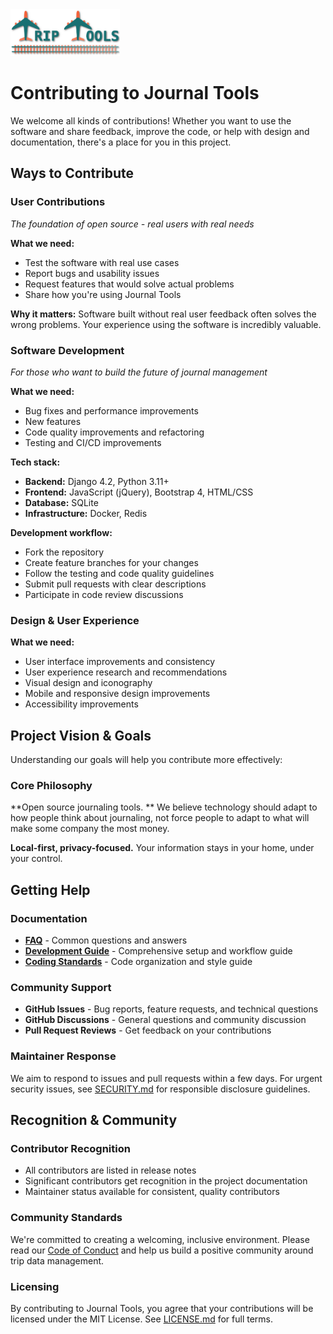 <img src="src/jt/static/img/jt-logo-467x200.png" alt="Journal Tools Logo" height="75">

# Contributing to Journal Tools

We welcome all kinds of contributions! Whether you want to use the software and share feedback, improve the code, or help with design and documentation, there's a place for you in this project.

## Ways to Contribute

### User Contributions
*The foundation of open source - real users with real needs*

**What we need:**
- Test the software with real use cases
- Report bugs and usability issues
- Request features that would solve actual problems
- Share how you're using Journal Tools

**Why it matters:** Software built without real user feedback often solves the wrong problems. Your experience using the software is incredibly valuable.

### Software Development
*For those who want to build the future of journal management*

**What we need:**
- Bug fixes and performance improvements
- New features
- Code quality improvements and refactoring
- Testing and CI/CD improvements

**Tech stack:**
- **Backend:** Django 4.2, Python 3.11+
- **Frontend:** JavaScript (jQuery), Bootstrap 4, HTML/CSS
- **Database:** SQLite
- **Infrastructure:** Docker, Redis

**Development workflow:**
- Fork the repository
- Create feature branches for your changes
- Follow the testing and code quality guidelines
- Submit pull requests with clear descriptions
- Participate in code review discussions

### Design & User Experience

**What we need:**
- User interface improvements and consistency
- User experience research and recommendations
- Visual design and iconography
- Mobile and responsive design improvements
- Accessibility improvements

## Project Vision & Goals

Understanding our goals will help you contribute more effectively:

### Core Philosophy
**Open source journaling tools. ** We believe technology should adapt to how people think about journaling, not force people to adapt to what will make some company the most money.

**Local-first, privacy-focused.** Your information stays in your home, under your control.

## Getting Help

### Documentation
- **[FAQ](docs/FAQ.md)** - Common questions and answers
- **[Development Guide](docs/Development.md)** - Comprehensive setup and workflow guide
- **[Coding Standards](docs/dev/shared/coding-standards.md)** - Code organization and style guide

### Community Support
- **GitHub Issues** - Bug reports, feature requests, and technical questions
- **GitHub Discussions** - General questions and community discussion
- **Pull Request Reviews** - Get feedback on your contributions

### Maintainer Response
We aim to respond to issues and pull requests within a few days. For urgent security issues, see [SECURITY.md](SECURITY.md) for responsible disclosure guidelines.

## Recognition & Community

### Contributor Recognition
- All contributors are listed in release notes
- Significant contributors get recognition in the project documentation
- Maintainer status available for consistent, quality contributors

### Community Standards
We're committed to creating a welcoming, inclusive environment. Please read our [Code of Conduct](CODE_OF_CONDUCT.md) and help us build a positive community around trip data management.

### Licensing
By contributing to Journal Tools, you agree that your contributions will be licensed under the MIT License. See [LICENSE.md](LICENSE.md) for full terms.
